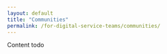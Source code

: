 ```yaml
---
layout: default
title: "Communities"
permalink: /for-digital-service-teams/communities/
---
```


Content todo
